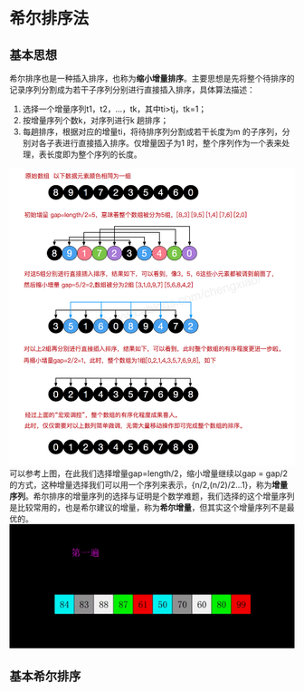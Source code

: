 # 希尔排序法  
## 基本思想  
希尔排序也是一种插入排序，也称为**缩小增量排序**。主要思想是先将整个待排序的记录序列分割成为若干子序列分别进行直接插入排序，具体算法描述：  

1. 选择一个增量序列t1，t2，…，tk，其中ti>tj，tk=1；
2. 按增量序列个数k，对序列进行k 趟排序；
3. 每趟排序，根据对应的增量ti，将待排序列分割成若干长度为m 的子序列，分别对各子表进行直接插入排序。仅增量因子为1 时，整个序列作为一个表来处理，表长度即为整个序列的长度。  

![希尔排序示意图](https://github.com/ChenLiang-Vic/Personal-notes/blob/master/%E6%95%B0%E6%8D%AE%E7%BB%93%E6%9E%84%E4%B8%8E%E7%AE%97%E6%B3%95/img/%E5%B8%8C%E5%B0%94%E6%8E%92%E5%BA%8F.jpg)  
可以参考上图，在此我们选择增量gap=length/2，缩小增量继续以gap = gap/2的方式，这种增量选择我们可以用一个序列来表示，{n/2,(n/2)/2...1}，称为**增量序列**。希尔排序的增量序列的选择与证明是个数学难题，我们选择的这个增量序列是比较常用的，也是希尔建议的增量，称为**希尔增量**，但其实这个增量序列不是最优的。  
![希尔排序演示动态图](https://github.com/ChenLiang-Vic/Personal-notes/blob/master/%E6%95%B0%E6%8D%AE%E7%BB%93%E6%9E%84%E4%B8%8E%E7%AE%97%E6%B3%95/img/%E5%B8%8C%E5%B0%94%E6%8E%92%E5%BA%8F.gif)  
## 基本希尔排序  
~~~java

~~~